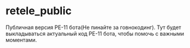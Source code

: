 # retele_public
Публичная версия РЕ-11 бота(Не пинайте за говнокодинг). 
Тут будет выкладываться актуальный код РЕ-11 бота, чтобы помочь с важными моментами.
